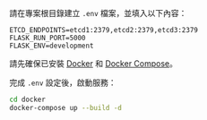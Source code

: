 請在專案根目錄建立 `.env` 檔案，並填入以下內容：

```dotenv
ETCD_ENDPOINTS=etcd1:2379,etcd2:2379,etcd3:2379
FLASK_RUN_PORT=5000
FLASK_ENV=development
```

請先確保已安裝 [Docker](https://www.docker.com/) 和 [Docker Compose](https://docs.docker.com/compose/)。

完成 `.env` 設定後，啟動服務：

```bash
cd docker
docker-compose up --build -d
```


